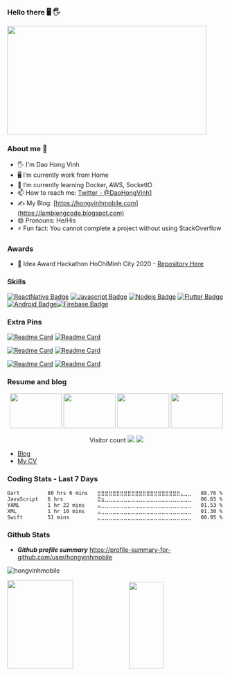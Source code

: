 ### Hello there 🖥️ 🖐️

<img src='https://i.pinimg.com/originals/8b/35/fe/8b35fef55fba1a201c9c7a11d3ec3d64.gif' width='460"' height='250"'>

### About me 🐬

- 🖐️ I'm Dao Hong Vinh
- 🖥️ I’m currently work from Home
- 🌱 I’m currently learning Docker, AWS, SocketIO
- 📫 How to reach me: [Twitter - @DaoHongVinh1](https://twitter.com/DaoHongVinh1)
- ✍️ My Blog: [https://hongvinhmobile.com](https://lambiengcode.blogspot.com)
- 😄 Pronouns: He/His
- ⚡ Fun fact: You cannot complete a project without using StackOverflow

### Awards

- 🏅 Idea Award Hackathon HoChiMinh City 2020 - [Repository Here](https://github.com/hongvinhmobile/hackathon2020)

### Skills

[![ReactNative Badge](https://img.shields.io/badge/-ReactNative-61DBFB?style=for-the-badge&labelColor=black&logo=react&logoColor=61DBFB)](#) [![Javascript Badge](https://img.shields.io/badge/-Javascript-F0DB4F?style=for-the-badge&labelColor=black&logo=javascript&logoColor=F0DB4F)](#) [![Nodejs Badge](https://img.shields.io/badge/-Nodejs-3C873A?style=for-the-badge&labelColor=black&logo=node.js&logoColor=3C873A)](#) [![Flutter Badge](https://img.shields.io/badge/-Flutter-007acc?style=for-the-badge&labelColor=black&logo=flutter&logoColor=007acc)](#) [![Android Badge](https://img.shields.io/badge/-Android-3C8749?style=for-the-badge&labelColor=black&logo=android&logoColor=3C8749)](#)[![Firebase Badge](https://img.shields.io/badge/-Firebase-e69514?style=for-the-badge&labelColor=black&logo=firebase&logoColor=ffa500)](#)

### Extra Pins

[![Readme Card](https://github-readme-stats.vercel.app/api/pin/?username=hongvinhmobile&repo=intercom_desktop&theme=blueberry)](https://github.com/hongvinhmobile/intercom_desktop)
[![Readme Card](https://github-readme-stats.vercel.app/api/pin/?username=hongvinhmobile&repo=flutter_getx_template&theme=blueberry)](https://github.com/hongvinhmobile/flutter_getx_template)

[![Readme Card](https://github-readme-stats.vercel.app/api/pin/?username=hongvinhmobile&repo=blockchain_js&theme=blueberry)](https://github.com/hongvinhmobile/blockchain_js)
[![Readme Card](https://github-readme-stats.vercel.app/api/pin/?username=hongvinhmobile&repo=flutter_background&theme=blueberry)](https://github.com/hongvinhmobile/flutter_background)

[![Readme Card](https://github-readme-stats.vercel.app/api/pin/?username=hongvinhmobile&repo=flutter_chat_realtime&theme=blueberry)](https://github.com/hongvinhmobile/flutter_chat_realtime)
[![Readme Card](https://github-readme-stats.vercel.app/api/pin/?username=hongvinhmobile&repo=project_college_ec&theme=blueberry)](https://github.com/hongvinhmobile/project_college_ec)

### Resume and blog
<p align="center">
  <img src='https://camo.githubusercontent.com/4c8d92806e3c2322a2c390ffa0019c1d6f78a4d82108aa6946863ae362a763c8/68747470733a2f2f69322e77702e636f6d2f616c6c68746163636573732e696e666f2f77702d636f6e74656e742f75706c6f6164732f323031382f30332f70726f6772616d6d696e672e6769663f6669743d313238312532433731362673736c3d31' width='120"' height='80"'>
  <img src='https://thumbs.gfycat.com/AngelicConcreteHypsilophodon-max-1mb.gif' width='120"' height='80"'>
  <img src='https://thumbs.gfycat.com/OblongJaggedBluemorphobutterfly-small.gif' width='120"' height='80"'>
   <img src='https://i.pinimg.com/originals/8b/35/fe/8b35fef55fba1a201c9c7a11d3ec3d64.gif' width='120"' height='80"'>
</p>
  
<p align="center">
   Visitor count
   <img src="https://profile-counter.glitch.me/lambiengcode/count.svg"/>
  
   <a href="https://hits.seeyoufarm.com">
      <img src="https://hits.seeyoufarm.com/api/count/incr/badge.svg?url=https%3A%2F%2Fgithub.com%2Flambiengcode&count_bg=%2379C83D&title_bg=%23555555&icon=&icon_color=%23E7E7E7&title=hits&edge_flat=false" />
   </a>
</p>

- [Blog](https://lambiengcode.blogspot.com)
- [My CV](https://i.topcv.vn/daohongvinh?ref=3944746)

### Coding Stats - Last 7 Days

<!--START_SECTION:waka-->
```text
Dart         80 hrs 6 mins   ⣿⣿⣿⣿⣿⣿⣿⣿⣿⣿⣿⣿⣿⣿⣿⣿⣿⣿⣿⣿⣿⣿⣄⣀⣀   88.76 % 
JavaScript   6 hrs           ⣿⣶⣀⣀⣀⣀⣀⣀⣀⣀⣀⣀⣀⣀⣀⣀⣀⣀⣀⣀⣀⣀⣀⣀⣀   06.65 % 
YAML         1 hr 22 mins    ⣤⣀⣀⣀⣀⣀⣀⣀⣀⣀⣀⣀⣀⣀⣀⣀⣀⣀⣀⣀⣀⣀⣀⣀⣀   01.53 % 
XML          1 hr 10 mins    ⣤⣀⣀⣀⣀⣀⣀⣀⣀⣀⣀⣀⣀⣀⣀⣀⣀⣀⣀⣀⣀⣀⣀⣀⣀   01.30 % 
Swift        51 mins         ⣄⣀⣀⣀⣀⣀⣀⣀⣀⣀⣀⣀⣀⣀⣀⣀⣀⣀⣀⣀⣀⣀⣀⣀⣀   00.95 % 
```
<!--END_SECTION:waka-->

### Github Stats

- ***Github profile summary*** <a href="https://profile-summary-for-github.com/user/hongvinhmobile">https://profile-summary-for-github.com/user/hongvinhmobile</a>

<p>
<img src="https://github-readme-streak-stats.herokuapp.com/?user=hongvinhmobile&theme=blueberry" alt="hongvinhmobile"/>
</p>

<p>
<img src="https://github-readme-stats.vercel.app/api?username=hongvinhmobile&count_private=true&show_icons=true&theme=blueberry" width=55% height="204px"/>
<img src="https://github-readme-stats.vercel.app/api/top-langs/?username=hongvinhmobile&show_icons=true&layout=compact&cache_seconds=1800&langs_count=8&theme=blueberry&count_private=true&show_icons=true" width=40% height="200px"/>
</p>

